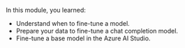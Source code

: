 In this module, you learned:

- Understand when to fine-tune a model.
- Prepare your data to fine-tune a chat completion model.
- Fine-tune a base model in the Azure AI Studio.